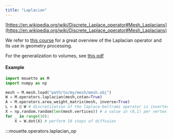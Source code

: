 ```yaml
---
title: "Laplacian"
---
```


[https://en.wikipedia.org/wiki/Discrete_Laplace_operator#Mesh_Laplacians](https://en.wikipedia.org/wiki/Discrete_Laplace_operator#Mesh_Laplacians)

We refer to [this course](https://www.cs.cmu.edu/~kmcrane/Projects/Other/SwissArmyLaplacian.pdf) for a great overview of the Laplacian operator and its use in geometry processing.

For the generalization to volumes, see [this pdf](https://www.cs.cmu.edu/~kmcrane/Projects/Other/nDCotanFormula.pdf)

#### Example

```python
import mouette as M
import numpy as np

mesh = M.mesh.load("path/to/my/mesh/mesh.obj")
W = M.operators.laplacian(mesh,cotan=True)
A = M.operators.area_weight_matrix(mesh, inverse=True)
L = A @ W # discretization of the laplace-beltrami operator is inverted mass matrix times the cotan weight matrix
X = np.random.random(len(mesh.vertices)) # a value in (0,1) per vertex
for _ in range(10):
    X = W.dot(X) # perform 10 steps of diffusion
```

:::mouette.operators.laplacian_op